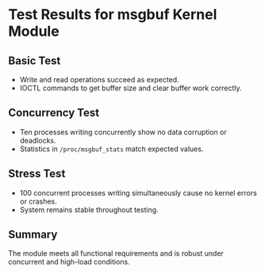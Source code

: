 # Test Results for msgbuf Kernel Module

## Basic Test
- Write and read operations succeed as expected.
- IOCTL commands to get buffer size and clear buffer work correctly.

## Concurrency Test
- Ten processes writing concurrently show no data corruption or deadlocks.
- Statistics in `/proc/msgbuf_stats` match expected values.

## Stress Test
- 100 concurrent processes writing simultaneously cause no kernel errors or crashes.
- System remains stable throughout testing.

## Summary
The module meets all functional requirements and is robust under concurrent and high-load conditions.
